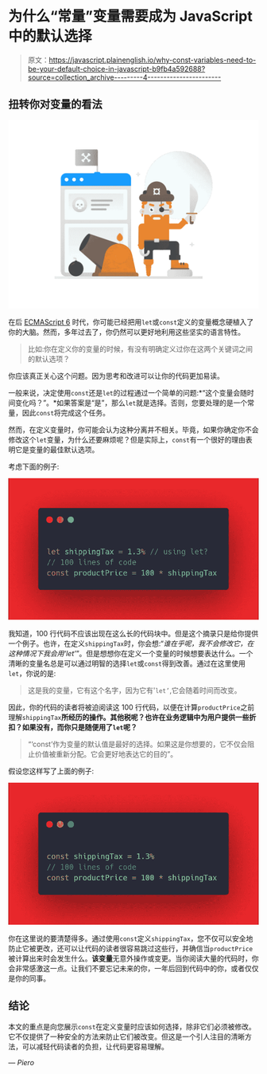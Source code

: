 # 为什么“常量”变量需要成为 JavaScript 中的默认选择

> 原文：<https://javascript.plainenglish.io/why-const-variables-need-to-be-your-default-choice-in-javascript-b9fb4a592688?source=collection_archive---------4----------------------->

## 扭转你对变量的看法

![](img/53f02a8f0da99b9384592cd973118cee.png)

在后 [ECMAScript 6](https://www.w3schools.com/js/js_es6.asp) 时代，你可能已经把用`let`或`const`定义的变量概念硬植入了你的大脑。然而，多年过去了，你仍然可以更好地利用这些坚实的语言特性。

> 比如:你在定义你的变量的时候，有没有明确定义过你在这两个关键词之间的默认选项？

你应该真正关心这个问题。因为思考和改进可以让你的代码更加易读。

一般来说，决定使用`const`还是`let`的过程通过一个简单的问题:*“这个变量会随时间变化吗？”。*如果答案是“是”，那么`let`就是选择。否则，您要处理的是一个常量，因此`const`将完成这个任务。

然而，在定义变量时，你可能会认为这种分离并不相关。毕竟，如果你确定你不会修改这个`let`变量，为什么还要麻烦呢？但是实际上，`const`有一个很好的理由表明它是变量的最佳默认选项。

考虑下面的例子:

![](img/6c24cdf4e5a4dd873ba48792b97ef3d5.png)

我知道，100 行代码不应该出现在这么长的代码块中。但是这个摘录只是给你提供一个例子。也许，在定义`shippingTax`时，你会想:“*谁在乎呢，我不会修改它，在这种情况下我会用‘let’*”。但是想想你在定义一个变量的时候想要表达什么。一个清晰的变量名总是可以通过明智的选择`let`或`const`得到改善。通过在这里使用`let`，你说的是:

> 这是我的变量，它有这个名字，因为它有'`let’`,它会随着时间而改变。

因此，你的代码的读者将被迫阅读这 100 行代码，以便在计算`productPrice`之前理解`shippingTax`**所经历的操作。其他税呢？也许在业务逻辑中为用户提供一些折扣？如果没有，而你只是随便用了`let`呢？**

> “‘const’作为变量的默认值是最好的选择。如果这是你想要的，它不仅会阻止价值被重新分配。它会更好地表达它的目的”。

假设您这样写了上面的例子:

![](img/00625dba071042031a961c9792d2fab9.png)

你在这里说的要清楚得多。通过使用`const`定义`shippingTax`，您不仅可以安全地防止它被更改，还可以让代码的读者很容易跳过这些行，并确信当`productPrice`被计算出来时会发生什么。**该变量**无意外操作或变更。当你阅读大量的代码时，你会非常感激这一点。让我们不要忘记未来的你，一年后回到代码中的你，或者仅仅是你的同事。

## 结论

本文的重点是向您展示`const`在定义变量时应该如何选择，除非它们必须被修改。它不仅提供了一种安全的方法来防止它们被改变。但这是一个引人注目的清晰方法，可以减轻代码读者的负担，让代码更容易理解。

— *Piero*
